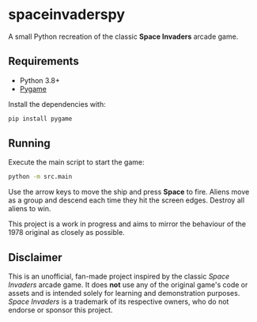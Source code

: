 # spaceinvaderspy

A small Python recreation of the classic **Space Invaders** arcade game.

## Requirements

* Python 3.8+
* [Pygame](https://www.pygame.org/)

Install the dependencies with:

```bash
pip install pygame
```

## Running

Execute the main script to start the game:

```bash
python -m src.main
```

Use the arrow keys to move the ship and press **Space** to fire. Aliens move as a group and descend each time they hit the screen edges. Destroy all aliens to win.

This project is a work in progress and aims to mirror the behaviour of the 1978 original as closely as possible.

## Disclaimer

This is an unofficial, fan-made project inspired by the classic *Space Invaders* arcade game. It does **not** use any of the original game's code or assets and is intended solely for learning and demonstration purposes. *Space Invaders* is a trademark of its respective owners, who do not endorse or sponsor this project.
